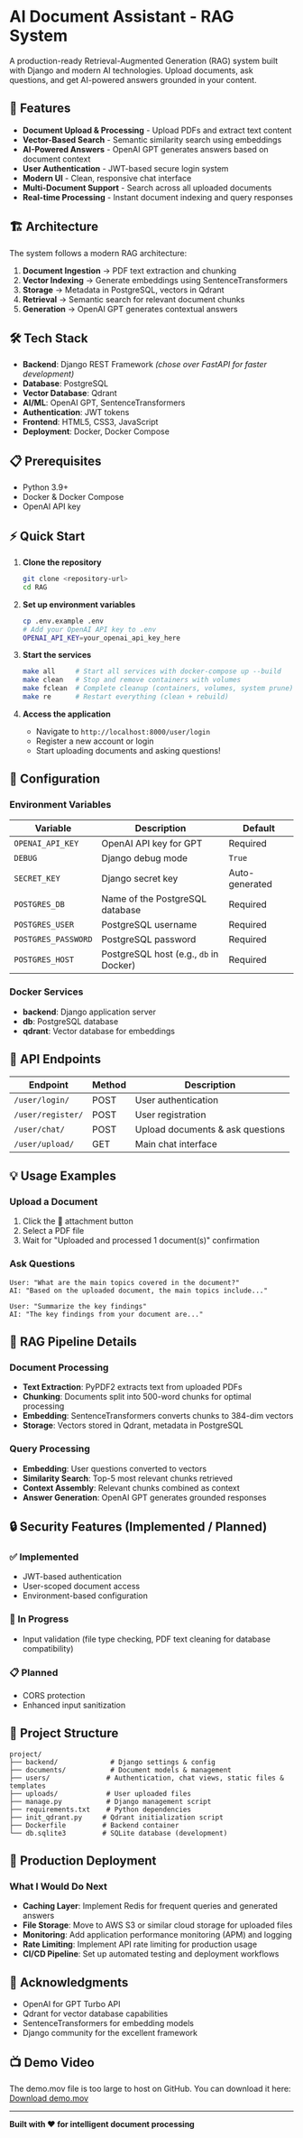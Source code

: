 # AI Document Assistant - RAG System

A production-ready Retrieval-Augmented Generation (RAG) system built with Django and modern AI technologies. Upload documents, ask questions, and get AI-powered answers grounded in your content.

## 🚀 Features

- **Document Upload & Processing** - Upload PDFs and extract text content
- **Vector-Based Search** - Semantic similarity search using embeddings
- **AI-Powered Answers** - OpenAI GPT generates answers based on document context
- **User Authentication** - JWT-based secure login system
- **Modern UI** - Clean, responsive chat interface
- **Multi-Document Support** - Search across all uploaded documents
- **Real-time Processing** - Instant document indexing and query responses

## 🏗️ Architecture

The system follows a modern RAG architecture:

1. **Document Ingestion** → PDF text extraction and chunking
2. **Vector Indexing** → Generate embeddings using SentenceTransformers
3. **Storage** → Metadata in PostgreSQL, vectors in Qdrant
4. **Retrieval** → Semantic search for relevant document chunks
5. **Generation** → OpenAI GPT generates contextual answers

## 🛠️ Tech Stack

- **Backend**: Django REST Framework *(chose over FastAPI for faster development)*
- **Database**: PostgreSQL
- **Vector Database**: Qdrant 
- **AI/ML**: OpenAI GPT, SentenceTransformers
- **Authentication**: JWT tokens
- **Frontend**: HTML5, CSS3, JavaScript 
- **Deployment**: Docker, Docker Compose


## 📋 Prerequisites

- Python 3.9+
- Docker & Docker Compose
- OpenAI API key

## ⚡ Quick Start

1. **Clone the repository**
   ```bash
   git clone <repository-url>
   cd RAG
   ```

2. **Set up environment variables**
   ```bash
   cp .env.example .env
   # Add your OpenAI API key to .env
   OPENAI_API_KEY=your_openai_api_key_here
   ```

3. **Start the services**
   ```bash
   make all     # Start all services with docker-compose up --build
   make clean   # Stop and remove containers with volumes
   make fclean  # Complete cleanup (containers, volumes, system prune)
   make re      # Restart everything (clean + rebuild)
   ```

4. **Access the application**
   - Navigate to `http://localhost:8000/user/login`
   - Register a new account or login
   - Start uploading documents and asking questions!

## 🔧 Configuration

### Environment Variables

| Variable | Description | Default |
|----------|-------------|---------|
| `OPENAI_API_KEY` | OpenAI API key for GPT | Required |
| `DEBUG` | Django debug mode | `True` |
| `SECRET_KEY` | Django secret key | Auto-generated |
| `POSTGRES_DB` | Name of the PostgreSQL database | Required |
| `POSTGRES_USER` | PostgreSQL username | Required |
| `POSTGRES_PASSWORD` | PostgreSQL password | Required |
| `POSTGRES_HOST` | PostgreSQL host (e.g., `db` in Docker) | Required |

### Docker Services

- **backend**: Django application server
- **db**: PostgreSQL database
- **qdrant**: Vector database for embeddings

## 🚀 API Endpoints

| Endpoint | Method | Description |
|----------|--------|-------------|
| `/user/login/` | POST | User authentication |
| `/user/register/` | POST | User registration |
| `/user/chat/` | POST | Upload documents & ask questions |
| `/user/upload/` | GET | Main chat interface |

## 💡 Usage Examples

### Upload a Document
1. Click the 📎 attachment button
2. Select a PDF file
3. Wait for "Uploaded and processed 1 document(s)" confirmation

### Ask Questions
```
User: "What are the main topics covered in the document?"
AI: "Based on the uploaded document, the main topics include..."

User: "Summarize the key findings"
AI: "The key findings from your document are..."
```

## 🧠 RAG Pipeline Details

### Document Processing
- **Text Extraction**: PyPDF2 extracts text from uploaded PDFs
- **Chunking**: Documents split into 500-word chunks for optimal processing
- **Embedding**: SentenceTransformers converts chunks to 384-dim vectors
- **Storage**: Vectors stored in Qdrant, metadata in PostgreSQL

### Query Processing
- **Embedding**: User questions converted to vectors
- **Similarity Search**: Top-5 most relevant chunks retrieved
- **Context Assembly**: Relevant chunks combined as context
- **Answer Generation**: OpenAI GPT generates grounded responses


## 🔒 Security Features (Implemented / Planned)

### ✅ Implemented
- JWT-based authentication
- User-scoped document access
- Environment-based configuration

### 🔄 In Progress
- Input validation (file type checking, PDF text cleaning for database compatibility)

### 📋 Planned
- CORS protection
- Enhanced input sanitization

## 📁 Project Structure

```
project/
├── backend/             # Django settings & config
├── documents/           # Document models & management
├── users/              # Authentication, chat views, static files & templates
├── uploads/            # User uploaded files
├── manage.py           # Django management script
├── requirements.txt    # Python dependencies
├── init_qdrant.py     # Qdrant initialization script
├── Dockerfile         # Backend container
└── db.sqlite3         # SQLite database (development)

```


## 🚀 Production Deployment

### What I Would Do Next

- **Caching Layer**: Implement Redis for frequent queries and generated answers
- **File Storage**: Move to AWS S3 or similar cloud storage for uploaded files
- **Monitoring**: Add application performance monitoring (APM) and logging
- **Rate Limiting**: Implement API rate limiting for production usage
- **CI/CD Pipeline**: Set up automated testing and deployment workflows


## 🙏 Acknowledgments

- OpenAI for GPT Turbo API
- Qdrant for vector database capabilities
- SentenceTransformers for embedding models
- Django community for the excellent framework

## 📺 Demo Video
The demo.mov file is too large to host on GitHub. You can download it here: [Download demo.mov](https://drive.google.com/drive/folders/1PJJwJxrH40OpxudnMW684nPwcu_YQxzC)

---

**Built with ❤️ for intelligent document processing**